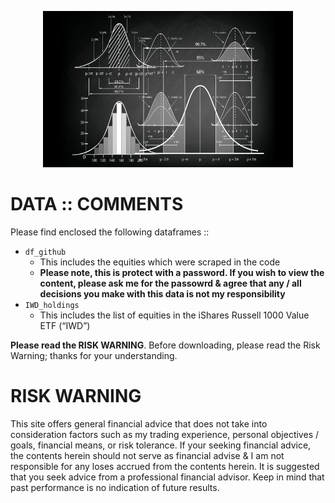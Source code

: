 <p align="center">
  <img width="400" height="250" src="https://github.com/sobcza11/Value_in_Vogue/blob/main/_other/data_read_me.jpg">
</p>


# DATA :: COMMENTS
Please find enclosed the following dataframes ::
  * `df_github`
    * This includes the equities which were scraped in the code
    * **Please note, this is protect with a password. If you wish to view the content, please ask me for the passowrd & agree that any / all decisions you make with this data is not my responsibility**
  * `IWD_holdings`
    * This includes the list of equities in the iShares Russell 1000 Value ETF (“IWD”)

**Please read the RISK WARNING**. Before downloading, please read the Risk Warning; thanks for your understanding. 
 

# RISK WARNING
This site offers general financial advice that does not take into consideration factors such as my trading experience, personal objectives / goals, financial means, or risk tolerance. If your seeking financial advice, the contents herein should not serve as financial advise & I am not responsible for any loses accrued from the contents herein. It is suggested that you seek advice from a professional financial advisor. Keep in mind that past performance is no indication of future results.


